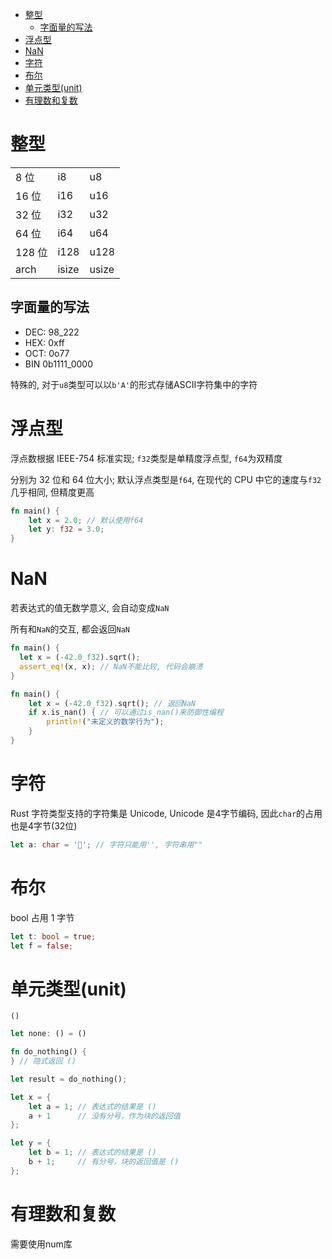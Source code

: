 <!--toc:start-->
- [整型](#整型)
  - [字面量的写法](#字面量的写法)
- [浮点型](#浮点型)
- [NaN](#nan)
- [字符](#字符)
- [布尔](#布尔)
- [单元类型(unit)](#单元类型unit)
- [有理数和复数](#有理数和复数)
<!--toc:end-->

# 整型

|        |       |    |
|:-------|:------|:---|
| 8 位   | i8    | u8 |
| 16 位  | i16   | u16 |
| 32 位  | i32   | u32 |
| 64 位  | i64   | u64 |
| 128 位 | i128  | u128 |
| arch   | isize | usize |

## 字面量的写法

- DEC: 98_222
- HEX: 0xff
- OCT: 0o77
- BIN 0b1111_0000

特殊的, 对于`u8`类型可以以`b'A'`的形式存储ASCII字符集中的字符

# 浮点型

浮点数根据 IEEE-754 标准实现; `f32`类型是单精度浮点型, `f64`为双精度

分别为 32 位和 64 位大小; 默认浮点类型是`f64`, 在现代的 CPU 中它的速度与`f32`几乎相同, 但精度更高

```rust
fn main() {
    let x = 2.0; // 默认使用f64
    let y: f32 = 3.0;
}
```

# NaN

若表达式的值无数学意义, 会自动变成`NaN`

所有和`NaN`的交互, 都会返回`NaN`

```rust
fn main() {
  let x = (-42.0_f32).sqrt();
  assert_eq!(x, x); // NaN不能比较, 代码会崩溃
}
```

```rust
fn main() {
    let x = (-42.0_f32).sqrt(); // 返回NaN
    if x.is_nan() { // 可以通过is_nan()来防御性编程
        println!("未定义的数学行为");
    }
}
```

# 字符

Rust 字符类型支持的字符集是 Unicode, Unicode 是4字节编码, 因此`char`的占用也是4字节(32位)

```rust
let a: char = '🦀'; // 字符只能用'', 字符串用""
```

# 布尔

bool 占用 1 字节

```rust
let t: bool = true;
let f = false;
```

# 单元类型(unit)

`()`

```rust
let none: () = ()

fn do_nothing() {
} // 隐式返回 ()

let result = do_nothing();

let x = {
    let a = 1; // 表达式的结果是 ()
    a + 1      // 没有分号，作为块的返回值
};

let y = {
    let b = 1; // 表达式的结果是 ()
    b + 1;     // 有分号，块的返回值是 ()
};

```

# 有理数和复数

需要使用num库
